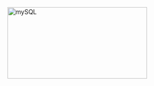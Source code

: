 
<p align="center">

  

<a data-flickr-embed="true" href="https://www.flickr.com/photos/197661703@N05/53077117078/in/dateposted-public/" title="mySQL"><img src="https://live.staticflickr.com/65535/53077117078_7bd9787464_o.png" width="313" height="161" alt="mySQL"/></a>

</p>
